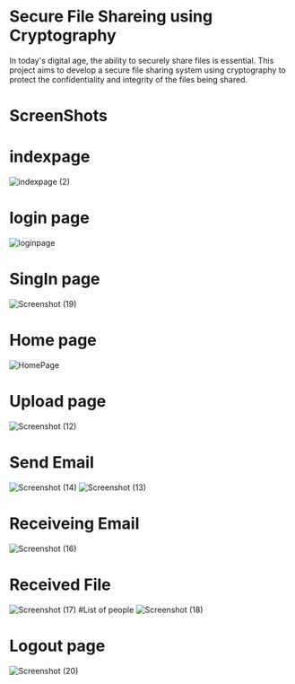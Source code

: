 # Secure File Shareing using Cryptography
In today's digital age, the ability to securely share files is essential. 
This project aims to develop a secure file sharing system using cryptography to protect the confidentiality and integrity of the files being shared. 
# ScreenShots
 # indexpage
![indexpage (2)](https://user-images.githubusercontent.com/131866162/235290687-82443933-adef-42a4-8ca0-3a48f3598bcb.png)
# login page
![loginpage](https://user-images.githubusercontent.com/131866162/235291240-49d45dbc-5667-4256-8998-bd84fa99660b.png)
# SingIn page
![Screenshot (19)](https://user-images.githubusercontent.com/131866162/235292498-c41440df-0003-458d-904b-57c1392adce3.png)
# Home page
![HomePage](https://user-images.githubusercontent.com/131866162/235291317-ad99141a-fb3e-4eea-ad4b-a5659e1cb843.png)
# Upload page
![Screenshot (12)](https://user-images.githubusercontent.com/131866162/235291989-c11bce1c-68e4-49ef-8c16-9b64b05993f9.png)
# Send Email
![Screenshot (14)](https://user-images.githubusercontent.com/131866162/235292165-98284f0f-d291-4184-8be7-f29780e6b41e.png)
![Screenshot (13)](https://user-images.githubusercontent.com/131866162/235292189-97381c91-e92a-401c-92ef-2a60383efe51.png)
# Receiveing Email
![Screenshot (16)](https://user-images.githubusercontent.com/131866162/235292365-aaa421a3-0bc5-4abe-b59d-7cde4445b3ac.png)
# Received File
![Screenshot (17)](https://user-images.githubusercontent.com/131866162/235292403-cd545fd8-051c-463b-ac10-e25448f248a9.png)
#List of people
![Screenshot (18)](https://user-images.githubusercontent.com/131866162/235292452-31fb3433-e06d-4c98-8124-320500706d15.png)
# Logout page
![Screenshot (20)](https://user-images.githubusercontent.com/131866162/235292526-0233334d-d586-4b6a-8631-c2465723e40a.png)






